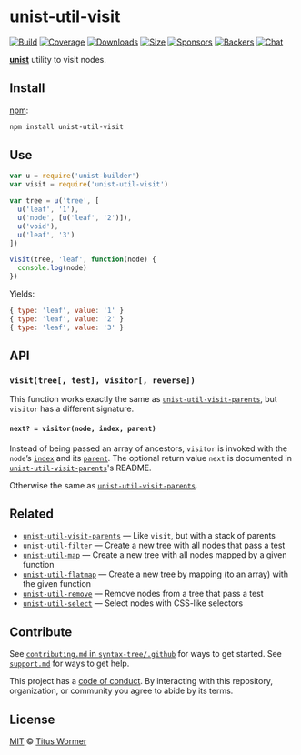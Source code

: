 # unist-util-visit

[![Build][build-badge]][build]
[![Coverage][coverage-badge]][coverage]
[![Downloads][downloads-badge]][downloads]
[![Size][size-badge]][size]
[![Sponsors][sponsors-badge]][collective]
[![Backers][backers-badge]][collective]
[![Chat][chat-badge]][chat]

[**unist**][unist] utility to visit nodes.

## Install

[npm][]:

```sh
npm install unist-util-visit
```

## Use

```js
var u = require('unist-builder')
var visit = require('unist-util-visit')

var tree = u('tree', [
  u('leaf', '1'),
  u('node', [u('leaf', '2')]),
  u('void'),
  u('leaf', '3')
])

visit(tree, 'leaf', function(node) {
  console.log(node)
})
```

Yields:

```js
{ type: 'leaf', value: '1' }
{ type: 'leaf', value: '2' }
{ type: 'leaf', value: '3' }
```

## API

### `visit(tree[, test], visitor[, reverse])`

This function works exactly the same as [`unist-util-visit-parents`][vp],
but `visitor` has a different signature.

#### `next? = visitor(node, index, parent)`

Instead of being passed an array of ancestors, `visitor` is invoked with the
`node`’s [`index`][index] and its [`parent`][parent]. The optional return value
`next` is documented in [`unist-util-visit-parents`][vp]'s README.

Otherwise the same as [`unist-util-visit-parents`][vp].

## Related

*   [`unist-util-visit-parents`][vp]
    — Like `visit`, but with a stack of parents
*   [`unist-util-filter`](https://github.com/syntax-tree/unist-util-filter)
    — Create a new tree with all nodes that pass a test
*   [`unist-util-map`](https://github.com/syntax-tree/unist-util-map)
    — Create a new tree with all nodes mapped by a given function
*   [`unist-util-flatmap`](https://gitlab.com/staltz/unist-util-flatmap)
    — Create a new tree by mapping (to an array) with the given function
*   [`unist-util-remove`](https://github.com/syntax-tree/unist-util-remove)
    — Remove nodes from a tree that pass a test
*   [`unist-util-select`](https://github.com/syntax-tree/unist-util-select)
    — Select nodes with CSS-like selectors

## Contribute

See [`contributing.md` in `syntax-tree/.github`][contributing] for ways to get
started.
See [`support.md`][support] for ways to get help.

This project has a [code of conduct][coc].
By interacting with this repository, organization, or community you agree to
abide by its terms.

## License

[MIT][license] © [Titus Wormer][author]

<!-- Definition -->

[build-badge]: https://github.com/syntax-tree/unist-util-visit/workflows/main/badge.svg

[build]: https://github.com/syntax-tree/unist-util-visit/actions

[coverage-badge]: https://img.shields.io/codecov/c/github/syntax-tree/unist-util-visit.svg

[coverage]: https://codecov.io/github/syntax-tree/unist-util-visit

[downloads-badge]: https://img.shields.io/npm/dm/unist-util-visit.svg

[downloads]: https://www.npmjs.com/package/unist-util-visit

[size-badge]: https://img.shields.io/bundlephobia/minzip/unist-util-visit.svg

[size]: https://bundlephobia.com/result?p=unist-util-visit

[sponsors-badge]: https://opencollective.com/unified/sponsors/badge.svg

[backers-badge]: https://opencollective.com/unified/backers/badge.svg

[collective]: https://opencollective.com/unified

[chat-badge]: https://img.shields.io/badge/chat-discussions-success.svg

[chat]: https://github.com/syntax-tree/unist/discussions

[npm]: https://docs.npmjs.com/cli/install

[license]: license

[author]: https://wooorm.com

[contributing]: https://github.com/syntax-tree/.github/blob/HEAD/contributing.md

[support]: https://github.com/syntax-tree/.github/blob/HEAD/support.md

[coc]: https://github.com/syntax-tree/.github/blob/HEAD/code-of-conduct.md

[unist]: https://github.com/syntax-tree/unist

[vp]: https://github.com/syntax-tree/unist-util-visit-parents

[index]: https://github.com/syntax-tree/unist#index

[parent]: https://github.com/syntax-tree/unist#parent-1
